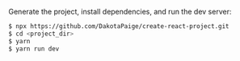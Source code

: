 Generate the project, install dependencies, and run the dev server:

```sh
$ npx https://github.com/DakotaPaige/create-react-project.git
$ cd <project_dir>
$ yarn
$ yarn run dev
```
